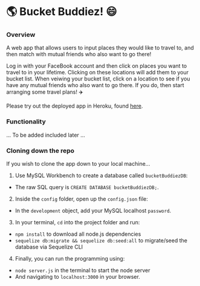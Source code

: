 # :earth_americas: Bucket Buddiez! :smile:


### Overview
A web app that allows users to input places they would like to travel to, and then match with mutual friends who also want to go there!

Log in with your FaceBook account and then click on places you want to travel to in your lifetime. Clicking on these locations will add them to your bucket list. When veiwing your bucket list, click on a location to see if you have any mutual friends who also want to go there. If you do, then start arranging some travel plans! :airplane:

Please try out the deployed app in Heroku, found [here](https://bucket-buddiez.herokuapp.com/).


### Functionality
...  To be added included later ...


### Cloning down the repo
If you wish to clone the app down to your local machine...

1. Use MySQL Workbench to create a database called `bucketBuddiezDB`:
  * The raw SQL query is `CREATE DATABASE bucketBuddiezDB;`.
2. Inside the `config` folder, open up the `config.json` file:
  * In the `development` object, add your MySQL localhost `password`.
3. In your terminal, `cd` into the project folder and run:
  * `npm install` to download all node.js dependencies
  * `sequelize db:migrate && sequelize db:seed:all` to migrate/seed the database via Sequelize CLI
4. Finally, you can run the programming using:
  * `node server.js` in the terminal to start the node server
  * And navigating to `localhost:3000` in your browser.
